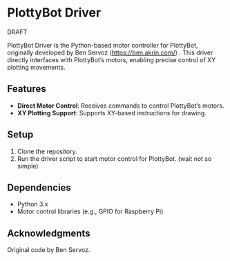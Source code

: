 # PlottyBot Driver

DRAFT

PlottyBot Driver is the Python-based motor controller for PlottyBot, originally developed by Ben Servoz (https://ben.akrin.com/) . This driver directly interfaces with PlottyBot’s motors, enabling precise control of XY plotting movements.

## Features
- **Direct Motor Control**: Receives commands to control PlottyBot’s motors.
- **XY Plotting Support**: Supports XY-based instructions for drawing.

## Setup
1. Clone the repository.
2. Run the driver script to start motor control for PlottyBot. (wait not so simple)

## Dependencies
- Python 3.x 
- Motor control libraries (e.g., GPIO for Raspberry Pi) 

## Acknowledgments
Original code by Ben Servoz.
